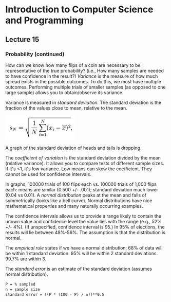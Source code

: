 # Introduction to Computer Science and Programming
## Lecture 15

### Probability (continued)
How can we know how many flips of a coin are necessary to be representative of the true probability? (i.e., How many samples are needed to have confidence in the result?) *Variance* is the measure of how much spread exists in the possible outcomes. To do this, we must have multiple outcomes. Performing multiple trials of smaller samples (as opposed to one large sample) allows you to obtain/observe its variance.

Variance is measured in *standard deviation*. The standard deviation is the fraction of the values close to mean, relative to the mean.

![s_N = \sqrt{\frac{1}{N} \sum_{i=1}^N (x_i - \overline{x})^2},](Media/standard_deviation.png)

A graph of the standard deviation of heads and tails is dropping.

The *coefficient of variation* is the standard deviation divided by the mean (relative variance). It allows you to compare tests of different sample sizes. If it's <1, it's low variance. Low means can skew the coefficient. They cannot be used for confidence intervals.

In graphs, 100000 trials of 100 flips each vs. 100000 trials of 1,000 flips each: means are similar (0.500 +/- .001); standard deviation much lower (0.04 vs 0.01). A *normal distribution* peaks at the mean and falls of symmetrically (looks like a bell curve). Normal distributions have nice mathematical properties and many naturally occurring examples.

The confidence intervals allows us to provide a range likely to contain the unown value and confidence level the value lies with the range (e.g., 52% +/- 4%). (If unspecified, confidence interval is 95.) In 95% of elections, the results will lie between 48%-56%. The assumption is that the distribution is normal.

The *empirical rule* states if we have a normal distribution: 68% of data will be within 1 standard deviation. 95% will be within 2 standard deviations. 99.7% are within 3.

The *standard error* is an estimate of the standard deviation (assumes normal distribution).

	P = % sampled
	n = sample size
	standard error = ((P * (100 - P) / n))**0.5